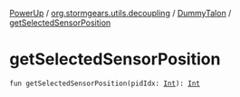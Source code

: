 [PowerUp](../../index.md) / [org.stormgears.utils.decoupling](../index.md) / [DummyTalon](index.md) / [getSelectedSensorPosition](./get-selected-sensor-position.md)

# getSelectedSensorPosition

`fun getSelectedSensorPosition(pidIdx: `[`Int`](https://kotlinlang.org/api/latest/jvm/stdlib/kotlin/-int/index.html)`): `[`Int`](https://kotlinlang.org/api/latest/jvm/stdlib/kotlin/-int/index.html)